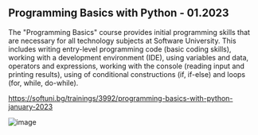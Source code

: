Programming Basics with Python - 01.2023
-----------------------------------------------------------------------------------------------------------------------------------------------------------------------
The "Programming Basics" course provides initial programming skills that are necessary for all technology subjects at Software University. This includes writing entry-level programming code (basic coding skills), working with a development environment (IDE), using variables and data, operators and expressions, working with the console (reading input and printing results), using of conditional constructions (if, if-else) and loops (for, while, do-while).

https://softuni.bg/trainings/3992/programming-basics-with-python-january-2023

![image](https://user-images.githubusercontent.com/114032977/191654383-66852f3f-ead9-4ef0-8b51-feb0dea131eb.png)

